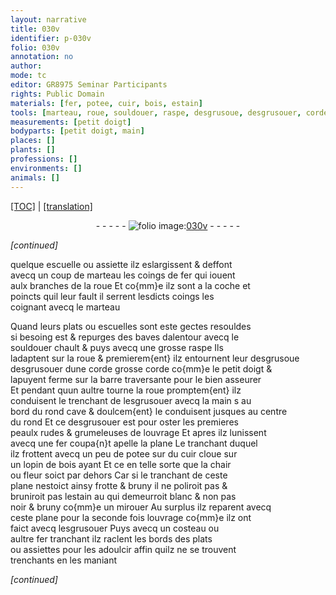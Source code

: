 ```yaml
---
layout: narrative
title: 030v
identifier: p-030v
folio: 030v
annotation: no
author:
mode: tc
editor: GR8975 Seminar Participants
rights: Public Domain
materials: [fer, potee, cuir, bois, estain]
tools: [marteau, roue, souldouer, raspe, desgrusoue, desgrusouer, corde, barre, esgrusouer, main, fer coupa{n}t, plane, cloue, costeau, fer tranchant]
measurements: [petit doigt]
bodyparts: [petit doigt, main]
places: []
plants: []
professions: []
environments: []
animals: []
---
```


<p><a href="{{ site.baseurl }}/diplomatic/" target="_blank">[TOC]</a> | <a href="{{ site.baseurl }}/texts/p-030v_tl/ target="_blank"">[translation]</a></p><div class="folio" align="center">- - - - - <a href="http://gallica.bnf.fr/ark:/12148/btv1b10500001g/f66.image" target="_blank"><img src="https://cu-mkp.github.io/2017-workshop-edition/assets/photo-icon.png" alt="folio image: " style="display:inline-block; margin-bottom:-3px;"/>030v</a> - - - - - </div>  
 
*[continued]*
  
quelque escuelle ou assiette ilz eslargissent & deffont<br/> avecq un coup de <span class="tl">marteau</span> les coings de <span class="m">fer</span> qui iouent<br/> aulx branches de la <span class="tl">roue</span> Et co{mm}e ilz sont a la coche et<br/> poincts quil leur fault il serrent lesdicts coings les<br/> coignant avecq le <span class="tl">marteau</span>
 
Quand leurs plats ou escuelles sont este gectes resouldes<br/> si besoing est & repurges des baves dalentour avecq le<br/> <span class="tl">souldouer</span> chault & puys avecq une grosse <span class="tl">raspe</span> Ils<br/> ladaptent sur la <span class="tl">roue</span> & premierem{ent} ilz entournent leur <span class="del"><span class="tl">desgrusoue</span></span><br/> <span class="tl">desgrusouer</span> dune <span class="tl">corde</span> grosse <span class="tl">corde</span> co{mm}e le <span class="ms"><span class="bp">petit doigt</span></span> &<br/> lapuyent ferme sur la <span class="tl">barre</span> traversante pour le bien asseurer<br/> Et pendant quun aultre tourne la <span class="tl">roue</span> promptem{ent} ilz<br/> conduisent le trenchant de l<span class="tl">esgrusouer</span> avecq la <span class="tl"><span class="bp">main</span></span> <span class="del">s</span> au<br/> bord du rond cave & doulcem{ent} le conduisent jusques au centre<br/> du rond Et ce <span class="tl">desgrusouer</span> est pour oster les premieres<br/> peaulx rudes & grumeleuses de louvrage Et apres ilz lunissent<br/> avecq une <span class="tl"><span class="m">fer</span> coupa{n}t</span> apelle la <span class="tl">plane</span> Le tranchant duquel<br/> ilz frottent avecq un peu de <span class="m">potee</span> sur du <span class="m">cuir</span> <span class="tl">cloue</span> sur<br/> un lopin de <span class="m">bois</span> <span class="del">ayant</span> Et ce en telle sorte que la chair<br/> ou fleur soict par dehors Car si le tranchant de ceste<br/> <span class="tl">plane</span> nestoict ainsy frotte & bruny il ne poliroit <span class="del">pas</span> &<br/> bruniroit pas l<span class="m">estain</span> <span class="del">au</span> qui demeurroit blanc & non pas<br/> noir & bruny co{mm}e un mirouer Au surplus ilz reparent avecq<br/> ceste <span class="tl">plane</span> pour la seconde fois louvrage co{mm}e ilz ont<br/> faict avecq l<span class="tl">esgrusouer</span> Puys avecq un <span class="tl">costeau</span> ou<br/> aultre <span class="tl"><span class="m">fer</span> tranchant</span> ilz raclent les bords des plats<br/> ou assiettes pour les adoulcir affin quilz ne se trouvent<br/> trenchants en les maniant
 
*[continued]*
 
